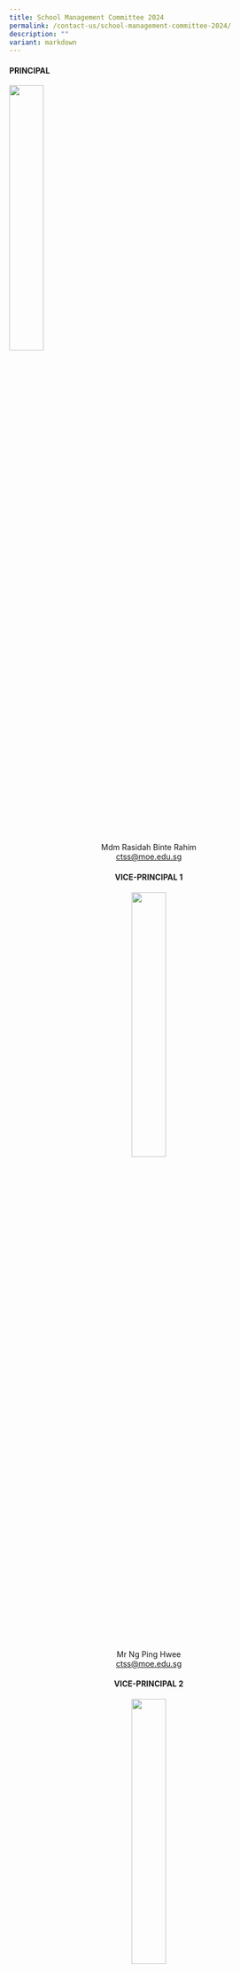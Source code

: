 ```yaml
---
title: School Management Committee 2024
permalink: /contact-us/school-management-committee-2024/
description: ""
variant: markdown
---
```


	
#### **PRINCIPAL**
<img style="width:35%" src="/images/Mdm%20Rasidah%20Bte%20Rahimm.jpeg">
<center>Mdm Rasidah Binte Rahim   <br>
	<a href="ctss@moe.edu.sg">ctss@moe.edu.sg</a> 


#### **VICE-PRINCIPAL 1**
<img style="width:35%" src="/images/mr%20ng%20ping%20hwee.jpg">
<center>Mr Ng Ping Hwee    <br>
	<a href="ctss@moe.edu.sg">ctss@moe.edu.sg</a> 


#### **VICE-PRINCIPAL 2**
<img style="width:35%" src="/images/mrs%20wong%20huang%20kexin.jpg">
<center>Mrs Wong Huang Kexin   <br>
	<a href="ctss@moe.edu.sg">ctss@moe.edu.sg</a> 


#### **HEAD OF DEPARTMENT,&nbsp; SCHOOL STAFF DEVELOPER AND YEAR HEADS**

**HOD/ Aesthetics, Craft and Technology**
<img style="width:35%" src="/images/Mrs%20Peh%20Yeo%20Hwee%20Ching%20Magdelene.jpeg">

Mrs Peh-Yeo Hwee Ching Magdalene <br>
<a href="yeo_hwee_ching_magdalene@moe.edu.sg">yeo_hwee_ching_magdalene@moe.edu.sg</a>	

!

**HOD/ Citizenship and Character Education**
<img style="width:35%" src="/images/Ms%20Liu%20Jiazhen%20Adeline.jpg">

<center>Ms Adeline Liu  <br>
	<a href="liu_jiazhen@moe.edu.sg">liu_jiazhen@moe.edu.sg</a> 



**HOD / English Language and Literature**
	<img style="width:35%" src="/images/Mrs%20Chua%20Teng%20May%20Hwee%20Teresa.jpeg">

Mrs Chua-Teng May Hwee Teresa<br>
<a href="teng_may_hwee_teresa@moe.edu.sg">teng_may_hwee_teresa@moe.edu.sg</a> 	



**HOD / Humanities**
<img style="width:35%" src="/images/ms%20sandy%20ee.jpeg">

Ms Ee Wen Lin, Sandy <br>
<a href="ee_wen_lin_sandy@moe.edu.sg">ee_wen_lin_sandy@moe.edu.sg</a> 


**HOD / ICT and Knowledge Management**
<img style="width:35%" src="/images/Mr%20Tan%20Liang%20Hooi.jpeg">

Mr Tan Liang Hooi <br>
<a href="ttan_liang_hooi@moe.edu.sg">tan_liang_hooi@moe.edu.sg</a>



**HOD /**&nbsp;**Mother Tongue Languages**
<img style="width:35%" src="/images/Mrs%20Wee%20Loh%20Wee%20Sin.jpeg">

Mrs Wee-Loh Wee Sin <br>
<a href="loh_wee_sin@moe.edu.sg">loh_wee_sin@moe.edu.sg</a>

**HOD / Physical Education  
(PE)&nbsp;&amp; CCA**
<img style="width:35%" src="/images/mr%20tan%20jit%20jin.jpeg">

Mr Tan Jit Jin <br>
<a href="tan_jit_jin@moe.edu.sg">tan_jit_jin@moe.edu.sg</a>


**HOD / Science**
<img style="width:35%" src="/images/Ms%20Li%20Qianyi.jpeg">

Ms Li Qianyi <br>
<a href="li_qianyi@moe.edu.sg">li_qianyi@moe.edu.sg</a> 


**HOD / School Staff Developer**
<img style="width:35%" src="/images/mr%20chng%20chia%20yii.jpeg">

Mr&nbsp;Chng Chia Yi    
<a href="chng_chia_yi@moe.edu.sg">chng_chia_yi@moe.edu.sg</a> 

**HOD / Student Management**
<img style="width:35%" src="/images/ms%20siti%20nurwati%20dalduri.jpeg">

Ms Siti Nurwati Dalduri <br>
<a href="siti_nurwati_dalduri@moe.edu.sg">siti_nurwati_dalduri@moe.edu.sg</a>
	

**Year Head (Secondary 1, 4 &amp; 5) &nbsp;and SEN OiC**
	
<img style="width:35%" src="/images/Valane%20Passport%20Photo%202.jpeg">

Ms Tnee Li Ling, Valane <br>
<a href="tnee_li_ling_valane@moe.edu.sg">tnee_li_ling_valane@moe.edu.sg</a>


**Year Head (Secondary 2 and 3)**
	
<img style="width:45%" src="/images/teochaiyeow.jpeg">

Mr Teo Chai Yaw <br>
<a href="teo_chai_yaw@moe.edu.sg">teo_chai_yaw@moe.edu.sg</a>


#### **ASSISTANT YEAR HEADS AND SUBJECT HEADS**
--------------------------------------

**AYH / Secondary 2**
	<img style="width:35%" src="/images/Mdm%20Rosezalina.jpeg">

Mdm Rosezalina Bte Asmoin <br>
<a href="rosezalina_asmoin@moe.edu.sg">rosezalina_asmoin@moe.edu.sg</a> 
	

**AYH / Secondary 4&amp;5**
	<img style="width:35%" src="/images/kenneth.jpeg">
Mr Tan Ming Hon, Kenneth <br>
		<a href="tan_ming_ho@moe.edu.sg">tan_ming_ho@moe.edu.sg</a>


**SH / Chinese Language**
	<img style="width:35%" src="/images/Ms%20Woong%20Choy%20Wan.jpeg">

Ms Woong Choy Wan <br>
	<a href="woong_choy_wan@moe.edu.sg">woong_choy_wan@moe.edu.sg</a>



**SH / Character and Citizenship Education**
	<img style="width:35%" src="/images/Mrs%20Chin%20Leong%20Hwai%20Ee%20Stella.jpeg">

Mrs Chin-Leong Hwai Ee, Stella <br>
<a href="leong_hwai_ee_stella@moe.edu.sg">leong_hwai_ee_stella@moe.edu.sg</a> 
	

**SH / ICT**
	<img style="width:35%" src="/images/Mr%20Kamal%20Bin%20Yacob.jpeg">

Mr Kamal Bin Yacob <br>
<a href="[kamal_yacob@moe.edu.sg">kamal_yacob@moe.edu.sg</a> 

**SH / Mathematics**  
<img style="width:35%" src="/images/Ms%20Low%20Li%20Qing.jpg">

Ms Low Liqing <br>
<a href="low_liqing@moe.edu.sg">low_liqing@moe.edu.sg</a>


**SH / PE and CCA**
<img style="width:35%" src="/images/mr%20ethan%20tan.jpeg">
	
Mr Ethan Tan  <br>
<a href="[ethan_tan@moe.edu.sg">[ethan_tan@moe.edu.sg</a> 


**SH / Science**
	<img style="width:35%" src="/images/Mrs%20Lehming%20Teo%20Shi%20Hui%20Rachel.jpeg">

Mrs Lehming-Teo Shi Hui, Rachel<br>
<a href="teo_shi_hui_racheln@moe.edu.sg">teo_shi_hui_rachel@moe.edu.sg</a> 


**SH / English Language**
	<img style="width:35%" src="/images/Mr%20Ng%20Loong%20Kin,%20Alvin.jpg">

Mr Ng Loong Kin, Alvin <br>
<a href="ng_loong_kin_alvin@moe.edu.sg">ng_loong_kin_alvin@moe.edu.sg</a>

**SH / Humanities**
	<img style="width:35%" src="/images/Mr%20Mohamed%20Ressal.jpeg">

Mr Mohamed Ressal Mohamed Raffi <br>
<a href="mohamed_ressal_mohamed_raffi@moe.edu.sg">mohamed_ressal_mohamed_raffi@moe.edu.sg</a> 	


<br>
<br>
<br>

<style>  
img {  
  display: block;  
  margin-left: auto;  
  margin-right: auto;  
}  
</style>  
<img src="/images/banner_awards_.png" alt="banner awards" style="width:95%;"></center></center></center></center>